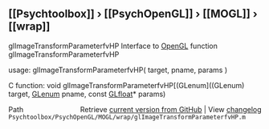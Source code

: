 ## [[Psychtoolbox]] &#8250; [[PsychOpenGL]] &#8250; [[MOGL]] &#8250; [[wrap]]

glImageTransformParameterfvHP  Interface to [OpenGL](OpenGL) function glImageTransformParameterfvHP  
  
usage:  glImageTransformParameterfvHP( target, pname, params )  
  
C function:  void glImageTransformParameterfvHP[(GLenum]((GLenum) target, [GLenum](GLenum) pname, const [GLfloat](GLfloat)\* params)  




<div class="code_header" style="text-align:right;">
  <span style="float:left;">Path&nbsp;&nbsp;</span> <span class="counter">Retrieve <a href=
  "https://raw.github.com/Psychtoolbox-3/Psychtoolbox-3/beta/Psychtoolbox/PsychOpenGL/MOGL/wrap/glImageTransformParameterfvHP.m">current version from GitHub</a> | View <a href=
  "https://github.com/Psychtoolbox-3/Psychtoolbox-3/commits/beta/Psychtoolbox/PsychOpenGL/MOGL/wrap/glImageTransformParameterfvHP.m">changelog</a></span>
</div>
<div class="code">
  <code>Psychtoolbox/PsychOpenGL/MOGL/wrap/glImageTransformParameterfvHP.m</code>
</div>

